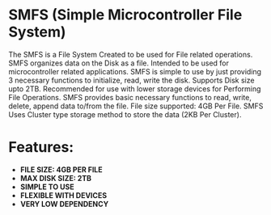 # SMFS (Simple Microcontroller File System)
The SMFS is a File System Created to be used for File related operations. SMFS organizes data on the Disk as a file. Intended to be used for microcontroller related applications. SMFS is simple to use by just providing 3 necessary functions to initialize, read, write the disk. Supports Disk size upto 2TB. Recommended for use with lower storage devices for Performing File Operations. SMFS provides basic necessary functions to read, write, delete, append data to/from the file. File size supported: 4GB Per File. SMFS Uses Cluster type storage method to store the data (2KB Per Cluster).

# Features:
* **FILE SIZE: 4GB PER FILE**
* **MAX DISK SIZE: 2TB**
* **SIMPLE TO USE**
* **FLEXIBLE WITH DEVICES**
* **VERY LOW DEPENDENCY**
